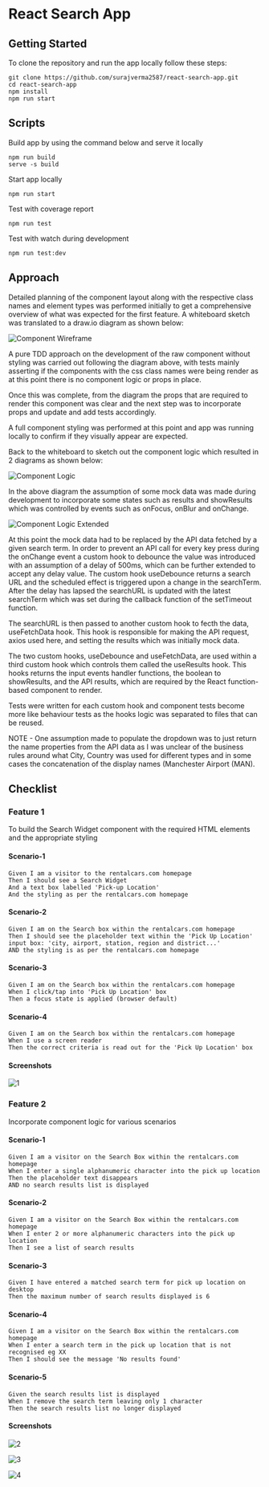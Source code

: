 # React Search App

## Getting Started

To clone the repository and run the app locally follow these steps:

```
git clone https://github.com/surajverma2587/react-search-app.git
cd react-search-app
npm install
npm run start
```

## Scripts

Build app by using the command below and serve it locally

```
npm run build
serve -s build
```

Start app locally

```
npm run start
```

Test with coverage report

```
npm run test
```

Test with watch during development

```
npm run test:dev
```

## Approach

Detailed planning of the component layout along with the respective class names and element types was performed initially to get a comprehensive overview of what was expected for the first feature. A whiteboard sketch was translated to a draw.io diagram as shown below:

![Component Wireframe](https://github.com/surajverma2587/react-search-app/blob/master/docs/01-Component-Wireframe.jpg "Component Wireframe")

A pure TDD approach on the development of the raw component without styling was carried out following the diagram above, with tests mainly asserting if the components with the css class names were being render as at this point there is no component logic or props in place.

Once this was complete, from the diagram the props that are required to render this component was clear and the next step was to incorporate props and update and add tests accordingly.

A full component styling was performed at this point and app was running locally to confirm if they visually appear are expected.

Back to the whiteboard to sketch out the component logic which resulted in 2 diagrams as shown below:

![Component Logic](https://github.com/surajverma2587/react-search-app/blob/master/docs/02-Component-Logic.jpg "Component Logic")

In the above diagram the assumption of some mock data was made during development to incorporate some states such as results and showResults which was controlled by events such as onFocus, onBlur and onChange.

![Component Logic Extended](https://github.com/surajverma2587/react-search-app/blob/master/docs/03-Component-Logic-Extended.jpg "Component Logic Extended")

At this point the mock data had to be replaced by the API data fetched by a given search term. In order to prevent an API call for every key press during the onChange event a custom hook to debounce the value was introduced with an assumption of a delay of 500ms, which can be further extended to accept any delay value. The custom hook useDebounce returns a search URL and the scheduled effect is triggered upon a change in the searchTerm. After the delay has lapsed the searchURL is updated with the latest searchTerm which was set during the callback function of the setTimeout function.

The searchURL is then passed to another custom hook to fecth the data, useFetchData hook. This hook is responsible for making the API request, axios used here, and setting the results which was initially mock data.

The two custom hooks, useDebounce and useFetchData, are used within a third custom hook which controls them called the useResults hook. This hooks returns the input events handler functions, the boolean to showResults, and the API results, which are required by the React function-based component to render. 

Tests were written for each custom hook and component tests become more like behaviour tests as the hooks logic was separated to files that can be reused. 

NOTE - One assumption made to populate the dropdown was to just return the name properties from the API data as I was unclear of the business rules around what City, Country was used for different types and in some cases the concatenation of the display names (Manchester Airport (MAN).

## Checklist

### Feature 1

To build the Search Widget component with the required HTML elements and the appropriate styling

#### Scenario-1
```
Given I am a visitor to the rentalcars.com homepage 
Then I should see a Search Widget 
And a text box labelled 'Pick-up Location' 
And the styling as per the rentalcars.com homepage
```

#### Scenario-2
```
Given I am on the Search box within the rentalcars.com homepage
Then I should see the placeholder text within the 'Pick Up Location' input box: 'city, airport, station, region and district...'
AND the styling is as per the rentalcars.com homepage
```

#### Scenario-3
```
Given I am on the Search box within the rentalcars.com homepage
When I click/tap into 'Pick Up Location' box 
Then a focus state is applied (browser default)
```

#### Scenario-4
```
Given I am on the Search box within the rentalcars.com homepage
When I use a screen reader
Then the correct criteria is read out for the 'Pick Up Location' box

```

#### Screenshots

![1](https://github.com/surajverma2587/react-search-app/blob/master/docs/screenshots/1.png "1")

### Feature 2

Incorporate component logic for various scenarios

#### Scenario-1
```
Given I am a visitor on the Search Box within the rentalcars.com homepage
When I enter a single alphanumeric character into the pick up location
Then the placeholder text disappears
AND no search results list is displayed
```

#### Scenario-2
```
Given I am a visitor on the Search Box within the rentalcars.com homepage
When I enter 2 or more alphanumeric characters into the pick up location 
Then I see a list of search results
```

#### Scenario-3
```
Given I have entered a matched search term for pick up location on desktop
Then the maximum number of search results displayed is 6
```

#### Scenario-4
```
Given I am a visitor on the Search Box within the rentalcars.com homepage
When I enter a search term in the pick up location that is not recognised eg XX
Then I should see the message 'No results found'
```

#### Scenario-5
```
Given the search results list is displayed 
When I remove the search term leaving only 1 character 
Then the search results list no longer displayed
```

#### Screenshots

![2](https://github.com/surajverma2587/react-search-app/blob/master/docs/screenshots/2.png "2")

![3](https://github.com/surajverma2587/react-search-app/blob/master/docs/screenshots/3.png "3")

![4](https://github.com/surajverma2587/react-search-app/blob/master/docs/screenshots/4.png "4")